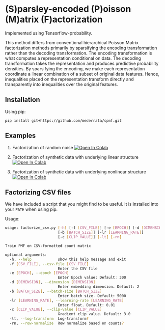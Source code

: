 # (S)parsley-encoded (P)oisson (M)atrix (F)actorization

Implemented using Tensorflow-probability.

This method differs from conventional hierarchical Poisson Matrix factorization methods primarily by sparsifying the encoding transformation rather than the decoding transformation.
The encoding transformation is what computes a representation conditional on data. The decoding transformation takes the representation and produces predictive probability densities.
By sparsifying the encoding, we make each representation coordinate a linear combination of a subset of original data features.
Hence,  inequalities placed on the representation transform directly and transparently into inequalities over the original features.

## Installation

Using pip:
```
pip install git+https://github.com/mederrata/spmf.git
```

## Examples

1. Factorization of random noise [![Open In Colab](https://colab.research.google.com/assets/colab-badge.svg)](https://colab.research.google.com/github/spmf/blob/master/notebooks/factorizing_random_noise.ipynb)

2. Factorization of synthetic data with underlying linear structure [![Open In Colab](https://colab.research.google.com/assets/colab-badge.svg)](https://colab.research.google.com/github/mederrata/spmf/blob/master/notebooks/factorize_linear_structure.ipynb)

3. Factorization of synthetic data with underlying nonlinear structure [![Open In Colab](https://colab.research.google.com/assets/colab-badge.svg)](https://colab.research.google.com/github/mederrata/spmf/blob/master/notebooks/factorize_nonlinear_structure.ipynb)

## Factorizing CSV files

We have included a script that you might find to be useful. It is installed into your `PATH` when using pip.

Usage:

```bash
usage: factorize_csv.py [-h] [-f [CSV_FILE]] [-e [EPOCH]] [-d [DIMENSION]]
                        [-b [BATCH_SIZE]] [-lr [LEARNING_RATE]]
                        [-c [CLIP_VALUE]] [-lt] [-rn]

Train PMF on CSV-formatted count matrix

optional arguments:
  -h, --help            show this help message and exit
  -f [CSV_FILE], --csv-file [CSV_FILE]
                        Enter the CSV file
  -e [EPOCH], --epoch [EPOCH]
                        Enter Epoch value: Default: 300
  -d [DIMENSION], --dimension [DIMENSION]
                        Enter embedding dimension. Default: 2
  -b [BATCH_SIZE], --batch-size [BATCH_SIZE]
                        Enter batch size. Default: 5000
  -lr [LEARNING_RATE], --learning-rate [LEARNING_RATE]
                        Enter float. Default: 0.01
  -c [CLIP_VALUE], --clip-value [CLIP_VALUE]
                        Gradient clip value. Default: 3.0
  -lt, --log-transform  Log-transform?
  -rn, --row-normalize  Row normalize based on counts?
```